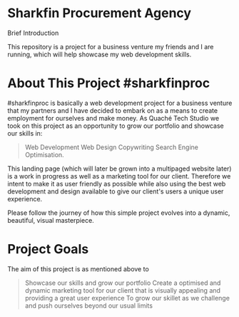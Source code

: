 # Sharkfin Procurement Agency

Brief Introduction

This repository is a project for a business venture my friends and I are running, which will help showcase my web development skills.

# About This Project #sharkfinproc

#sharkfinproc is basically a web development project for a business venture that my partners and I have decided to embark on as a means to create employment for ourselves and make money. As Quaché Tech Studio we took on this project as an opportunity to grow our portfolio and showcase our skills in:
> Web Development
> Web Design
> Copywriting
> Search Engine Optimisation.

This landing page (which will later be grown into a multipaged website later) is a work in progress as well as a marketing tool for our client. Therefore we intent to make it as user friendly as possible while also using the best web development and design available to give our client's users a unique user experience. 

Please follow the journey of how this simple project evolves into a dynamic, beautiful, visual masterpiece.

# Project Goals

The aim of this project is as mentioned above to
> Showcase our skills and grow our portfolio
> Create a optimised and dynamic marketing tool for our client that is visually appealing and providing a great user experience
> To grow our skillet as we challenge and push ourselves beyond our usual limits
